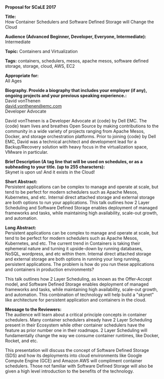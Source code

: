 **Proposal for SCaLE 2017**  

**Title:**  
How Container Schedulers and Software Defined Storage will Change the Cloud

**Audience (Advanced Beginner, Developer, Everyone, Intermediate):**  
Intermediate

**Topic:**
Containers and Virtualization

**Tags:**
containers, schedulers, mesos, apache mesos, software defined storage, storage, cloud, AWS, EC2

**Appropriate for:**  
All Ages

**Biography. Provide a biography that includes your employer (if any), ongoing projects and your previous speaking experience.:**  
David vonThenen  
david.vonthenen@emc.com  
Developer Advocate  

David vonThenen is a Developer Advocate at {code} by Dell EMC. The {code} team lives and breathes Open Source by making contributions to the community in a wide variety of projects ranging from Apache Mesos, Docker, and storage orchestration platforms. Prior to joining {code} by Dell EMC, David was a technical architect and development lead for a Backup/Recovery solution with heavy focus in the virtualization space, VMware in particular.

**Brief Description (A tag line that will be used on schedules, or as a subheading to your title. (up to 255 characters):**  
Skynet is upon us! And it exists in the Cloud!

**Short Abstract:**  
Persistent applications can be complex to manage and operate at scale, but tend to be perfect for modern schedulers such as Apache Mesos, Kubernetes, and etc. Internal direct attached storage and external storage are both options to run your applications. This talk outlines how 2 Layer Scheduling and Software Defined Storage enables deployment of managed frameworks and tasks, while maintaining high availability, scale-out growth, and automation.

**Long Abstract:**  
Persistent applications can be complex to manage and operate at scale, but tend to be perfect for modern schedulers such as Apache Mesos, Kubernetes, and etc. The current trend in Containers is taking their ephemeral nature and turning it upside-down by running databases, NoSQL, wordpress, and etc within them. Internal direct attached storage and external storage are both options in running your long running, persistent applications. The problem is how do you run these applications and containers in production environments?

This talk outlines how 2 Layer Scheduling, as known as the Offer-Accept model, and Software Defined Storage enables deployment of managed frameworks and tasks, while maintaining high availability, scale-out growth, and automation. This combination of technology will help build a "skynet" like architecture for persistent application and containers in the cloud.

**Message to the Reviewers:**  
The audience will learn about a critical principle concepts in container schedulers. Many container schedulers already have 2 Layer Scheduling present in their Ecosystem while other container schedulers have the feature as prior number one in their roadmaps. 2 Layer Scheduling will fundamentally change the way we consume container runtimes, like Docker, Rocket, and etc.

This presentation will discuss the concept of Software Defined Storage (SDS) and how its deployments into cloud environments like Google Compute Engine (GCE) and Amazon AWS will compliment container schedulers. Those not familiar with Software Defined Storage will also be given a high level introduction to the benefits of the technology.
